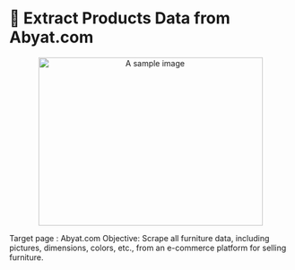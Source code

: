 # 🏡 Extract Products Data from Abyat.com

<div align="center">
<img src="https://mir-s3-cdn-cf.behance.net/projects/404/9321df60072291.Y3JvcCwxMjgyLDEwMDMsMjA5LDUw.jpg" alt="A sample image" width="400" height="300">
</div>


Target page : Abyat.com
Objective: Scrape all furniture data, including pictures, dimensions, colors, etc., from an e-commerce platform for selling furniture. 
